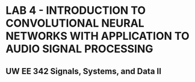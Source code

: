 # LAB 4 - INTRODUCTION TO CONVOLUTIONAL NEURAL NETWORKS WITH APPLICATION TO AUDIO SIGNAL PROCESSING
## UW EE 342 Signals, Systems, and Data II
